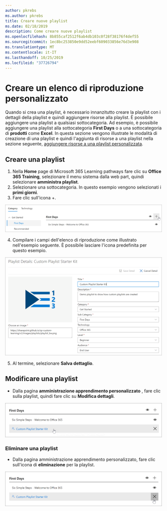 ```yaml
---
author: pkrebs
ms.author: pkrebs
title: Creare nuove playlist
ms.date: 02/18/2019
description: Come creare nuove playlist
ms.openlocfilehash: 8b855caf2512f6ab4db103c0f28f38176f4def55
ms.sourcegitcommit: 1ec8bc253850e9dd52eebf609033856e76d3e908
ms.translationtype: MT
ms.contentlocale: it-IT
ms.lasthandoff: 10/25/2019
ms.locfileid: "37726794"
---
```

# <a name="create-a-custom-playlist"></a>Creare un elenco di riproduzione personalizzato

Quando si crea una playlist, è necessario innanzitutto creare la playlist con i dettagli della playlist e quindi aggiungere risorse alla playlist. È possibile aggiungere una playlist a qualsiasi sottocategoria. Ad esempio, è possibile aggiungere una playlist alla sottocategoria **First Days** o a una sottocategoria di **prodotti** come **Excel**. In questa sezione vengono illustrate le modalità di creazione di una playlist e quindi l'aggiunta di risorse a una playlist nella sezione seguente, [aggiungere risorse a una playlist personalizzata](custom_addassets.md).

## <a name="create-a-playlist"></a>Creare una playlist 

1. Nella **Home** page di Microsoft 365 Learning pathways fare clic su **Office 365 Training**, selezionare il menu sistema dalla web part, quindi selezionare **amministra playlist**. 
2. Selezionare una sottocategoria. In questo esempio vengono selezionati i **primi giorni**.  
3. Fare clic sull'icona +.  

![CG-newplaylistbtn. png](media/cg-newplaylistbtn.png)

4.  Compilare i campi dell'elenco di riproduzione come illustrato nell'esempio seguente. È possibile lasciare l'icona predefinita per questo esempio. 

![CG-newplaylistdetails. png](media/cg-newplaylistdetails.png)

5.  Al termine, selezionare **Salva dettaglio**. 

## <a name="edit-a-playlist"></a>Modificare una playlist

- Dalla pagina **amministrazione apprendimento personalizzato** , fare clic sulla playlist, quindi fare clic su **Modifica dettagli**.  

![CG-editplaylist. png](media/cg-editplaylist.png)

### <a name="delete-a-playlist"></a>Eliminare una playlist

- Dalla pagina amministrazione apprendimento personalizzato, fare clic sull'icona di **eliminazione** per la playlist.  

![CG-deleteplaylist. png](media/cg-deleteplaylist.png)